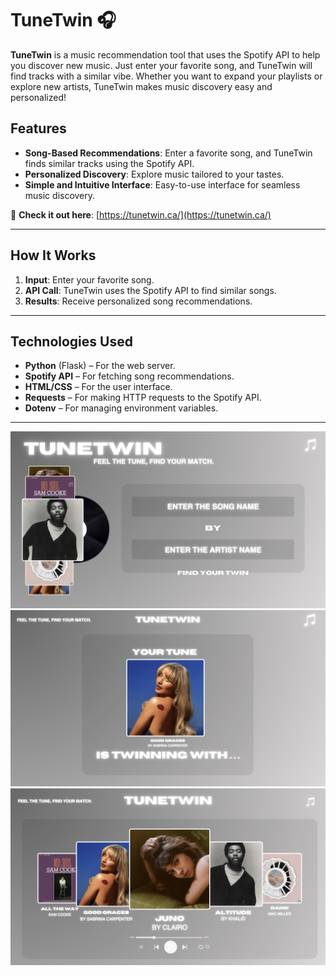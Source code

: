 # TuneTwin 🎧

**TuneTwin** is a music recommendation tool that uses the Spotify API to help you discover new music. Just enter your favorite song, and TuneTwin will find tracks with a similar vibe. Whether you want to expand your playlists or explore new artists, TuneTwin makes music discovery easy and personalized!

## Features

- **Song-Based Recommendations**: Enter a favorite song, and TuneTwin finds similar tracks using the Spotify API.
- **Personalized Discovery**: Explore music tailored to your tastes.
- **Simple and Intuitive Interface**: Easy-to-use interface for seamless music discovery.

🔗 **Check it out here**: [https://tunetwin.ca/](https://tunetwin.ca/)

---

## How It Works

1. **Input**: Enter your favorite song.
2. **API Call**: TuneTwin uses the Spotify API to find similar songs.
3. **Results**: Receive personalized song recommendations.

---

## Technologies Used

- **Python** (Flask) – For the web server.
- **Spotify API** – For fetching song recommendations.
- **HTML/CSS** – For the user interface.
- **Requests** – For making HTTP requests to the Spotify API.
- **Dotenv** – For managing environment variables.

---

![Home Sample](static/images/home-sample.png)
![Your Tune Sample](static/images/yourtune-sample.png)
![Results Sample](static/images/results-sample.png)
